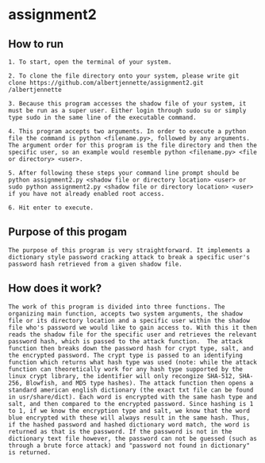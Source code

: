 # assignment2

## How to run
	1. To start, open the terminal of your system.
	
	2. To clone the file directory onto your system, please write git clone https://github.com/albertjennette/assignment2.git /albertjennette
	
	3. Because this program accesses the shadow file of your system, it must be run as a super user. Either login through sudo su or simply type sudo in the same line of the executable command.

	4. This program accepts two arguments. In order to execute a python file the command is python <filename.py>, followed by any arguments. The argument order for this program is the file directory and then the specific user, so an example would resemble python <filename.py> <file or directory> <user>.

	5. After following these steps your command line prompt should be python assignment2.py <shadow file or directory location> <user> or sudo python assignment2.py <shadow file or directory location> <user> if you have not already enabled root access. 

	6. Hit enter to execute.

## Purpose of this progam
	The purpose of this program is very straightforward. It implements a dictionary style password cracking attack to break a specific user's password hash retrieved from a given shadow file.

## How does it work?
	The work of this program is divided into three functions. The organizing main function, accepts two system arguments, the shadow file or its directory location and a specific user within the shadow file who's password we would like to gain access to. With this it then reads the shadow file for the specific user and retrieves the relevant password hash, which is passed to the attack function.  The attack function then breaks down the password hash for crypt type, salt, and the encrypted password. The crypt type is passed to an identifying function which returns what hash type was used (note: while the attack function can theoretically work for any hash type supported by the linux crypt library, the identifier will only recongize SHA-512, SHA-256, Blowfish, and MD5 type hashes). The attack function then opens a standard american english dictionary (the exact txt file can be found in usr/share/dict). Each word is encrypted with the same hash type and salt, and then compared to the encrypted password. Since hashing is 1 to 1, if we know the encryption type and salt, we know that the word blue encrypted with these will always result in the same hash. Thus, if the hashed password and hashed dictionary word match, the word is returned as that is the password. If the password is not in the dictionary text file however, the password can not be guessed (such as through a brute force attack) and "password not found in dictionary" is returned. 
